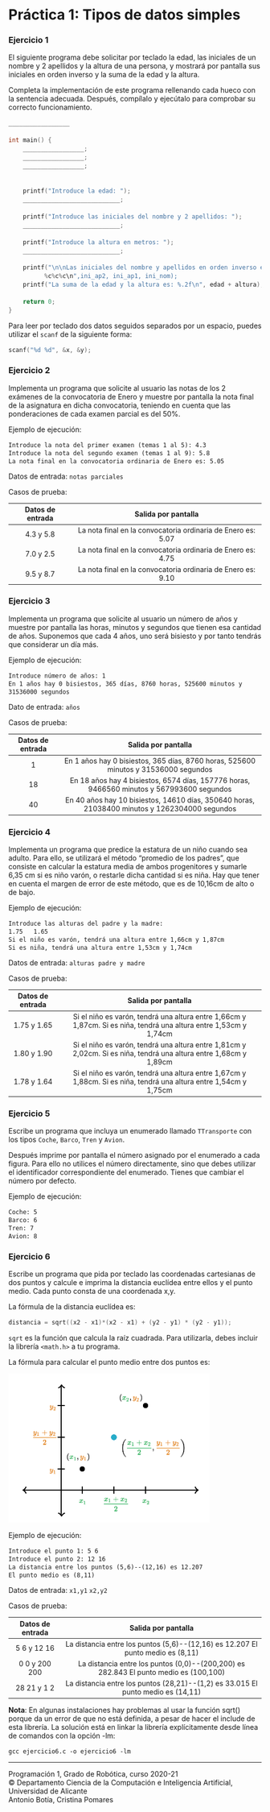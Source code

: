 # Práctica 1: Tipos de datos simples

### Ejercicio 1 ###

El siguiente programa debe solicitar por teclado la edad, las iniciales de un nombre y 2 apellidos y la altura de una persona, y mostrará por pantalla sus iniciales en orden inverso y la suma de la edad y la altura.

Completa la implementación de este programa rellenando cada hueco con la sentencia adecuada. Después, compílalo y ejecútalo para comprobar su correcto funcionamiento.

~~~c
_________________

int main() {
    _________________;
    _________________;
    _________________;


    printf("Introduce la edad: ");
    ___________________________;

    printf("Introduce las iniciales del nombre y 2 apellidos: ");
    ___________________________;

    printf("Introduce la altura en metros: ");
    ___________________________;

    printf("\n\nLas iniciales del nombre y apellidos en orden inverso es:
          %c%c%c\n",ini_ap2, ini_ap1, ini_nom);
    printf("La suma de la edad y la altura es: %.2f\n", edad + altura);

    return 0;
}
~~~

Para leer por teclado dos datos seguidos separados por un espacio, puedes utilizar el `scanf` de la siguiente forma:

~~~c
scanf("%d %d", &x, &y);
~~~

### Ejercicio 2 ###

Implementa un programa que solicite al usuario las notas de los 2 exámenes de la convocatoria de Enero y muestre por pantalla la nota final de la asignatura en dicha convocatoria, teniendo en cuenta que las ponderaciones de cada examen parcial es del 50%.


Ejemplo de ejecución:

~~~text
Introduce la nota del primer examen (temas 1 al 5): 4.3
Introduce la nota del segundo examen (temas 1 al 9): 5.8
La nota final en la convocatoria ordinaria de Enero es: 5.05
~~~

Datos de entrada: `notas parciales`

Casos de prueba:

| Datos de entrada | Salida por pantalla |      
|:----------------:|:-------------------:|
| 4.3 y 5.8       | La nota final en la convocatoria ordinaria de Enero es: 5.07              |
| 7.0 y 2.5            | La nota final en la convocatoria ordinaria de Enero es: 4.75              |   
| 9.5 y 8.7            | La nota final en la convocatoria ordinaria de Enero es: 9.10              |    


### Ejercicio 3 ###

Implementa un programa que solicite al usuario un número de años y muestre por pantalla las horas, minutos y segundos que tienen esa cantidad de años. Suponemos que cada 4 años, uno será bisiesto y por tanto tendrás que considerar un día más.


Ejemplo de ejecución:

~~~text
Introduce número de años: 1
En 1 años hay 0 bisiestos, 365 días, 8760 horas, 525600 minutos y 31536000 segundos
~~~

Dato de entrada: `años`

Casos de prueba:

| Datos de entrada | Salida por pantalla |      
|:----------------:|:-------------------:|
|1                 | En 1 años hay 0 bisiestos, 365 días, 8760 horas, 525600 minutos y 31536000 segundos           |
| 18               | En 18 años hay 4 bisiestos, 6574 días, 157776 horas, 9466560 minutos y 567993600 segundos    |
| 40              | En 40 años hay 10 bisiestos, 14610 días, 350640 horas, 21038400 minutos y 1262304000 segundos   |

### Ejercicio 4 ###

Implementa un programa que predice la estatura de un niño cuando sea adulto. Para ello, se utilizará el método “promedio de los padres”, que consiste en calcular la estatura media de ambos progenitores y sumarle 6,35 cm si es niño varón, o restarle dicha cantidad si es niña.
Hay que tener en cuenta el margen de error de este método, que es de 10,16cm de alto o de bajo.


Ejemplo de ejecución:

~~~text
Introduce las alturas del padre y la madre:
1.75   1.65
Si el niño es varón, tendrá una altura entre 1,66cm y 1,87cm
Si es niña, tendrá una altura entre 1,53cm y 1,74cm
~~~

Datos de entrada: `alturas padre y madre`

Casos de prueba:

| Datos de entrada | Salida por pantalla |      
|:----------------:|:-------------------:|
|  1.75 y 1.65   | Si el niño es varón, tendrá una altura entre 1,66cm y 1,87cm. Si es niña, tendrá una altura entre 1,53cm y 1,74cm |
|  1.80 y 1.90   | Si el niño es varón, tendrá una altura entre 1,81cm y 2,02cm. Si es niña, tendrá una altura entre 1,68cm y 1,89cm |   
|  1.78 y 1.64   | Si el niño es varón, tendrá una altura entre 1,67cm y 1,88cm. Si es niña, tendrá una altura entre 1,54cm y 1,75cm |  

### Ejercicio 5 ###

Escribe un programa que incluya un enumerado llamado `TTransporte` con los tipos `Coche`, `Barco`, `Tren` y `Avion`.

Después imprime por pantalla el número asignado por el enumerado a cada figura. Para ello no utilices el número directamente, sino que debes utilizar el identificador correspondiente del enumerado.
Tienes que cambiar el número por defecto.

Ejemplo de ejecución:

~~~text
Coche: 5
Barco: 6
Tren: 7
Avion: 8
~~~

### Ejercicio 6 ###

Escribe un programa que pida por teclado las coordenadas cartesianas de dos puntos y calcule e imprima la distancia euclídea entre ellos y el punto medio. Cada punto consta de una coordenada x,y.

La fórmula de la distancia euclídea es:

~~~c
distancia = sqrt((x2 - x1)*(x2 - x1) + (y2 - y1) * (y2 - y1));
~~~

`sqrt` es la función que calcula la raíz cuadrada. Para utilizarla, debes incluir la librería `<math.h>` a tu programa.

La fórmula para calcular el punto medio entre dos puntos es:

<img src="imagenes/punto_medio.png" width="400px"/>

Ejemplo de ejecución:

~~~text
Introduce el punto 1: 5 6
Introduce el punto 2: 12 16
La distancia entre los puntos (5,6)--(12,16) es 12.207
El punto medio es (8,11)
~~~

Datos de entrada: `x1,y1` `x2,y2`

Casos de prueba:

| Datos de entrada | Salida por pantalla |      
|:----------------:|:-------------------:|
| 5 6 y 12 16      | La distancia entre los puntos (5,6)--(12,16) es 12.207 El punto medio es (8,11)   |
| 0 0 y 200 200      | La distancia entre los puntos (0,0)--(200,200) es 282.843 El punto medio es (100,100) |   
| 28 21 y 1 2      | La distancia entre los puntos (28,21)--(1,2) es 33.015 El punto medio es (14,11)  |

**Nota**:
En algunas instalaciones hay problemas al usar la función sqrt() porque da un error de que no está definida, a pesar de hacer el include de esta librería. La solución está en linkar la librería explícitamente desde línea de comandos con la opción -lm:

~~~texto
gcc ejercicio6.c -o ejercicio6 -lm
~~~

----

Programación 1, Grado de Robótica, curso 2020-21  
© Departamento Ciencia de la Computación e Inteligencia Artificial, Universidad de Alicante  
Antonio Botía, Cristina Pomares
